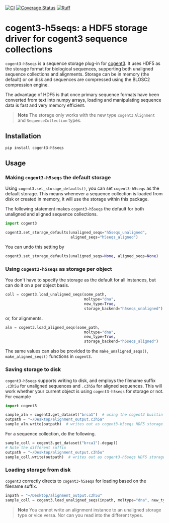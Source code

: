 [![CI](https://github.com/cogent3/cogent3-h5seqs/actions/workflows/ci.yml/badge.svg)](https://github.com/cogent3/cogent3-h5seqs/actions/workflows/ci.yml)
[![Coverage Status](https://coveralls.io/repos/github/cogent3/cogent3-h5seqs/badge.svg?branch=develop)](https://coveralls.io/github/cogent3/cogent3-h5seqs?branch=develop)
[![Ruff](https://img.shields.io/endpoint?url=https://raw.githubusercontent.com/astral-sh/ruff/main/assets/badge/v2.json)](https://github.com/astral-sh/ruff)

# cogent3-h5seqs: a HDF5 storage driver for cogent3 sequence collections

`cogent3-h5seqs` is a sequence storage plug-in for [cogent3](https://cogent3.org). It uses HDF5 as the storage format for biological sequences, supporting both unaligned sequence collections and alignments. Storage can be in memory (the default) or on disk and sequences are compressed using the BLOSC2 compression engine.

The advantage of HDF5 is that once primary sequence formats have been converted from text into numpy arrays, loading and manipulating sequence data is fast and very memory efficient.

> **Note**
> The storage only works with the new type `cogent3` `Alignment` and `SequenceCollection` types.

## Installation

```
pip install cogent3-h5seqs
```

## Usage

### Making `cogent3-h5seqs` the default storage

Using `cogent3.set_storage_defaults()`, you can set `cogent3-h5seqs` as the default storage. This means whenever a sequence collection is loaded from disk or created in memory, it will use the storage within this package.

The following statement makes `cogent3-h5seqs` the default for both unaligned and aligned sequence collections.

```python
import cogent3

cogent3.set_storage_defaults(unaligned_seqs="h5seqs_unaligned",
                             aligned_seqs="h5seqs_aligned")
```

You can undo this setting by

```python
cogent3.set_storage_defaults(unaligned_seqs=None, aligned_seqs=None)
```

### Using `cogent3-h5seqs` as storage per object

You don't have to specify the storage as the default for all instances, but can do it on a per object basis.

```python
coll = cogent3.load_unaligned_seqs(some_path,
                                   moltype="dna",
                                   new_type=True,
                                   storage_backend="h5seqs_unaligned")
```

or, for alignments.

```python
aln = cogent3.load_aligned_seqs(some_path,
                                   moltype="dna",
                                   new_type=True,
                                   storage_backend="h5seqs_aligned")
```

The same values can also be provided to the `make_unaligned_seqs()`, `make_aligned_seqs()` functions in `cogent3`.

### Saving storage to disk

`cogent3-h5seqs` supports writing to disk, and employs the filename suffix `.c3h5u` for unaligned sequences and `.c3h5a` for aligned sequences. This will work whether your current object is using `cogent3-h5seqs` for storage or not. For example

```python
import cogent3

sample_aln = cogent3.get_dataset("brca1")  # using the cogent3 builtin storage
outpath = "~/Desktop/alignment_output.c3h5a"
sample_aln.write(outpath)  # writes out as cogent3-h5seqs HDF5 storage
```

For a sequence collection, do the following.

```python
sample_coll = cogent3.get_dataset("brca1").degap()
# Note the different suffix
outpath = "~/Desktop/alignment_output.c3h5u"
sample_coll.write(outpath)  # writes out as cogent3-h5seqs HDF5 storage
```
### Loading storage from disk

`cogent3` correctly directs to `cogent3-h5seqs` for loading based on the filename suffix.

```python
inpath = "~/Desktop/alignment_output.c3h5u"
sample_coll = cogent3.load_unaligned_seqs(inpath, moltype="dna", new_type=True)
```

> **Note**
> You cannot write an alignment instance to an unaligned storage type or vice versa. Nor can you read into the different types.
